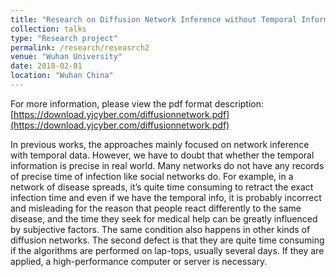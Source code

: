 ```yaml
---
title: "Research on Diffusion Network Inference without Temporal Information"
collection: talks
type: "Research project"
permalink: /research/reseasrch2
venue: "Wuhan University"
date: 2018-02-01
location: "Wuhan China"
---
```

For more information, please view the pdf format description: [https://download.yjcyber.com/diffusionnetwork.pdf](https://download.yjcyber.com/diffusionnetwork.pdf)


In previous works, the approaches mainly focused on network inference with temporal data. However, we have to doubt that whether the temporal information is precise in real world. Many networks do not have any records of precise time of infection like social networks do. For example, in a network of disease spreads, it’s quite time consuming to retract the exact infection time and even if we have the temporal info, it is probably incorrect and misleading for the reason that people react differently to the same disease, and the time they seek for medical help can be greatly influenced by subjective factors. The same condition also happens in other kinds of diffusion networks. The second defect is that they are quite time consuming if the algorithms are performed on lap-tops, usually several days. If they are applied, a high-performance computer or server is necessary.
